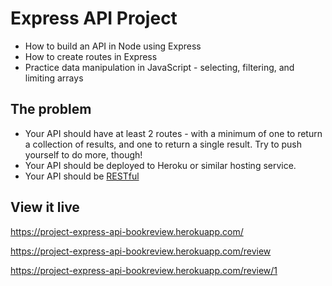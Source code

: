 # Express API Project

- How to build an API in Node using Express
- How to create routes in Express
- Practice data manipulation in JavaScript - selecting, filtering, and limiting arrays

## The problem

- Your API should have at least 2 routes - with a minimum of one to return a collection of results, and one to return a single result. Try to push yourself to do more, though!
- Your API should be deployed to Heroku or similar hosting service.
- Your API should be [RESTful](https://www.smashingmagazine.com/2018/01/understanding-using-rest-api/)

## View it live

https://project-express-api-bookreview.herokuapp.com/

https://project-express-api-bookreview.herokuapp.com/review

https://project-express-api-bookreview.herokuapp.com/review/1


